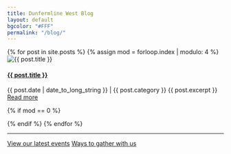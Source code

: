 ```yaml
---
title: Dunfermline West Blog
layout: default
bgcolor: "#FFF"
permalink: "/blog/"
---
```

<div class="row notices">
{% for post in site.posts %}
{% assign mod = forloop.index | modulo: 4 %}
<div class="col-sm-3 text-normal post-item {{ mod }}">
<img src='{% if post.thumb %}{{ site.url }}/{{ post.thumb }}{% else %}{{ site.url }}/{{ post.image }}{% endif %}' alt="{{ post.title }}" />
<h4><a href="{{ post.url }}">{{ post.title }}</a></h4>
<span class='date'>{{ post.date  | date_to_long_string }} | {{ post.category }}</span>
{{ post.excerpt }}
<a href='{{ post.url }}' class="btn btn-xl btn-primary mt-4">Read more</a>
</div>
    
{% if mod == 0  %}
</div><div class="row notices">
{% endif %}    
{% endfor %}
</div>

<div class="row">
<div class="col-lg-12 text-normal">
<hr />
<p class='center'>
   <a href='/events/' class="btn btn-xl btn-primary mt-4 call2action">View our latest events</a>  <a href='/online/' class="btn btn-xl btn-primary mt-4 call2action">Ways to gather with us</a>
</p>
</div>
</div>